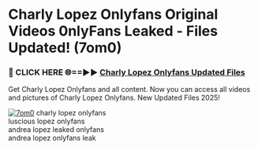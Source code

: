 # Charly Lopez Onlyfans Original Videos 0nlyFans Leaked - Files Updated! (7om0)

<h3>🔴 CLICK HERE 🌐==►► <a href="https://tinyurl.com/ms9xzufz" rel="nofollow">Charly Lopez Onlyfans Updated Files</a></h3>

Get Charly Lopez Onlyfans and all content. Now you can access all videos and pictures of Charly Lopez Onlyfans. New Updated Files 2025!

[![7om0](https://i.imgur.com/PQ7UWWw.gif)](https://tinyurl.com/ms9xzufz)
charly lopez onlyfans<br>
luscious lopez onlyfans<br>
andrea lopez leaked onlyfans<br>
andrea lopez onlyfans leak